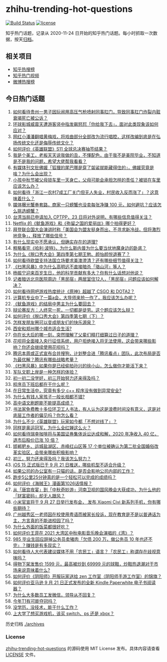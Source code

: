 # zhihu-trending-hot-questions

[![Build Status](https://github.com/justjavac/zhihu-trending-hot-questions/workflows/ci/badge.svg?branch=master)](https://github.com/justjavac/zhihu-trending-hot-questions/actions)
[![license](https://img.shields.io/github/license/justjavac/zhihu-trending-hot-questions)](https://github.com/justjavac/zhihu-trending-hot-questions/blob/master/LICENSE)

知乎热门话题，记录从 2020-11-24 日开始的知乎热门话题。每小时抓取一次数据，按天[归档](./archives)。

## 相关项目

- [知乎热搜榜](https://github.com/justjavac/zhihu-trending-top-search)
- [知乎热门视频](https://github.com/justjavac/zhihu-trending-hot-video)
- [微博热搜榜](https://github.com/justjavac/weibo-trending-hot-search)

## 今日热门话题

<!-- BEGIN -->
<!-- 最后更新时间 Thu Sep 23 2021 06:18:02 GMT+0800 (China Standard Time) -->

1. [如何看待贵州一男子因玩闹用高压气枪喷射同事肛门，导致同事肛门炸裂内脏衰竭死亡被公诉？](https://www.zhihu.com/question/488063857)
1. [环球影城威震天遭游客竖中指发飙怒怼「你给我下去」，面对此类现象该如何应对？](https://www.zhihu.com/question/488300009)
1. [网红小潘潘翻唱黄梅戏，将戏曲部分全部改为流行唱腔，这样改编到底是在弘扬传统文化还是侮辱传统文化？](https://www.zhihu.com/question/486455669)
1. [如何评价《英雄联盟》S11 全球总决赛抽签结果？](https://www.zhihu.com/question/488363377)
1. [我是个美工，老板天天说我做的丑，不懂配色，由于我不是美院毕业，不知道是不是我的问题，希望大佬帮我看看？](https://www.zhihu.com/question/443039994)
1. [有媒体刊文批佛媛「狐狸的尾巴哪是穿了袈裟就能藏得住的」，佛媛究竟是啥？为什么会出现？](https://www.zhihu.com/question/468514781)
1. [小孩中秋节被父母锁车里一天身亡，父母可能会承担怎样的责任？被锁在车里应该怎么办？](https://www.zhihu.com/question/488322509)
1. [如何看待「浙江一农村7成工厂关门但无人失业，村民收入反而涨了」？这意味着什么？](https://www.zhihu.com/question/488255915)
1. [媒体曝光蟹券套路，商家一只螃蟹也没卖每张净赚 100 元，如何避坑？应该怎么挑选螃蟹？](https://www.zhihu.com/question/488245802)
1. [台湾当局已申请加入 CPTPP，23 日将对外说明，有哪些信息值得关注？](https://www.zhihu.com/question/488373801)
1. [Netflix 的《鱿鱼游戏》和《弥留之国的爱丽丝》哪个拍得更好？](https://www.zhihu.com/question/487892499)
1. [拜登联合国大会演讲时称「美国会为盟友挺身而出，不寻求新冷战，但将激烈地竞争」，释放了哪些信号？](https://www.zhihu.com/question/488261037)
1. [有什么现实中不愿承认，但确实存在的道理?](https://www.zhihu.com/question/474585002)
1. [粗略看完《哈利·波特》，为什么斯内普为什么要当伏地魔身边的卧底？](https://www.zhihu.com/question/374876407)
1. [为什么《脱口秀大会》第四季第七期王勉、颜怡颜悦退赛了？](https://www.zhihu.com/question/488363403)
1. [如何看待欧盟支持法国立场要求美澳澄清？还有哪些细节值得关注？](https://www.zhihu.com/question/488064821)
1. [《扫黑风暴》中为什么高明远不直接暗杀「骆山河」等人？](https://www.zhihu.com/question/481511154)
1. [杨振宁迎来百岁生日，他的科学贡献有多大？你有什么话想对他说？](https://www.zhihu.com/question/487272703)
1. [记者暗访北京医院周边「黑民宿」两居室住12人，「黑民宿」问题应该如何解决？](https://www.zhihu.com/question/487165905)
1. [如何看待网吧游戏热度统计《原神》超越了 CSGO 和 DOTA2？](https://www.zhihu.com/question/488160843)
1. [计算机专业中了一篇a会，大导师来抢一作了，我应该怎么办呢？](https://www.zhihu.com/question/484521350)
1. [《鱿鱼游戏》的结局中男主为什么要回去？](https://www.zhihu.com/question/487736776)
1. [辩论赛反方：人终究一死，一切都是徒劳。这个题应该怎么辩？](https://www.zhihu.com/question/487438421)
1. [如何评价《脱口秀大会》第四季第七期（下）？](https://www.zhihu.com/question/488229300)
1. [怎样发朋友圈可以变成朋友们的快乐源泉？](https://www.zhihu.com/question/441792068)
1. [西安和郑州哪个城市适合生活?](https://www.zhihu.com/question/385823424)
1. [你在长大后的哪一刻，突然理解了父辈们精打细算过日子的道理？](https://www.zhihu.com/question/488099132)
1. [花呗将全面接入央行征信系统，用户拒绝接入将无法使用，这会带来哪些影响？你还会继续使用花呗吗？](https://www.zhihu.com/question/488227586)
1. [腾讯本周或正式宣布合并搜狗，计划整合进「腾讯看点」团队，此次布局是否为最优解？腾讯有哪些战略考量？](https://www.zhihu.com/question/488273138)
1. [《扫黑风暴》如果你是已经偷拍孙兴的徐小山，怎么做你才能活下来？](https://www.zhihu.com/question/480727279)
1. [军队文职上岸是一种怎样的体验？](https://www.zhihu.com/question/480982101)
1. [初一初二没学好，初三开始努力还来得及吗？](https://www.zhihu.com/question/487935840)
1. [程序员下班后都在干什么呢？](https://www.zhihu.com/question/486600949)
1. [在日常生活中，究竟有多少 c++ 程序没有做到异常安全?](https://www.zhihu.com/question/485379072)
1. [为什么有钱人家孩子一般长相都不错?](https://www.zhihu.com/question/432161909)
1. [高中语文刷题能不能提高成绩？](https://www.zhihu.com/question/37301560)
1. [书法家免费教十多位环卫工人书法，有人认为这是浪费时间没有意义，这是对底层工作者的偏见吗？你怎么看？](https://www.zhihu.com/question/486808560)
1. [为什么不少《英雄联盟》玩家如今都「不想对线了」？](https://www.zhihu.com/question/487604826)
1. [同样是奥运冠军，为什么全红婵这么火？](https://www.zhihu.com/question/478529990)
1. [如何看待瑞幸咖啡将与美国证券集体诉讼达成和解，2020 年净收入 40 亿，退市后股价已涨 10 倍？](https://www.zhihu.com/question/488224442)
1. [邯郸肥乡、运城盐湖区、赤峰红山区等 17 个单位被确认为第二批全国婚俗改革实验区，会带来哪些积极影响？](https://www.zhihu.com/question/488256193)
1. [初三，努力还来得及吗？我该怎么努力？](https://www.zhihu.com/question/481003088)
1. [iOS 15 正式版已于 9 月 21 日推送，哪些机型不适合升级？](https://www.zhihu.com/question/487354548)
1. [如果公司的办公室有一只猫的话，是否会影响公司内部的工作？](https://www.zhihu.com/question/341015939)
1. [跑步5公里25分钟真的是一个轻松可以完成的成绩吗？](https://www.zhihu.com/question/465021824)
1. [如何评价《海贼王》漫画第1026话情报？](https://www.zhihu.com/question/488214227)
1. [从「唐宫夜宴」到「中秋奇妙游」河南卫视的国风晚会大获成功，为什么他的「财富密码」却无人跟风？](https://www.zhihu.com/question/487471519)
1. [小米官宣将于 9 月 27 日举行发布会， 发布 Xiaomi Civi 新系列手机，你有哪些期待？](https://www.zhihu.com/question/488243934)
1. [广州越秀区一老师因在校使用粤语而被家长投诉，现在教育是不是以普通话为主，方言真的不能进校园了吗？](https://www.zhihu.com/question/485993651)
1. [为什么外面的饭菜都很好吃？](https://www.zhihu.com/question/487776492)
1. [如何评价王菲在 2021 大湾区中秋电影音乐晚会演唱的《湾》？](https://www.zhihu.com/question/488158835)
1. [985 毕业生回应辞掉公务员卖猪肉「欠债 200 万，做公务员 10 年也还不完」？赚钱是有多现实？](https://www.zhihu.com/question/487902707)
1. [如何看待人大代表建议媒体不用「农民工」语言？「农民工」称谓存在歧视意味吗？](https://www.zhihu.com/question/488207301)
1. [得物下架发售价 1599 元，最高被炒到 69999 元的球鞋，炒鞋热退潮对于市场来说意味着什么?](https://www.zhihu.com/question/488214088)
1. [如何评价《阴阳师》开服玩家送给 zen 工作室（阴阳师手游工作室）的锦旗？](https://www.zhihu.com/question/486837884)
1. [如何评价亚马逊 9 月 21 日正式发布的全新 Kindle Paperwhite 电子书阅读器？](https://www.zhihu.com/question/487997476)
1. [为什么大多数员工发微信，领导从不回复？](https://www.zhihu.com/question/487386044)
1. [今年T1有可能夺冠吗？](https://www.zhihu.com/question/483037837)
1. [没学历，没技术，能干什么工作？](https://www.zhihu.com/question/37716219)
1. [上大学了想买游戏机，该买 switch、ps 还是 xbox？](https://www.zhihu.com/question/483050790)

<!-- END -->

历史归档 [./archives](./archives)

### License

[zhihu-trending-hot-questions](https://github.com/justjavac/zhihu-trending-hot-questions)
的源码使用 MIT License 发布。具体内容请查看 [LICENSE](./LICENSE) 文件。

